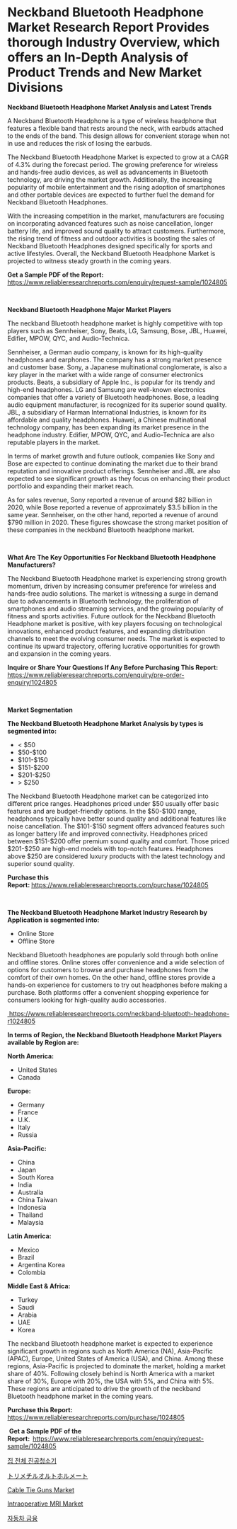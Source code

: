 <p><h1>Neckband Bluetooth Headphone Market Research Report Provides thorough Industry Overview, which offers an In-Depth Analysis of Product Trends and New Market Divisions</h1></p><p><strong>Neckband Bluetooth Headphone Market Analysis and Latest Trends</strong></p>
<p><p>A Neckband Bluetooth Headphone is a type of wireless headphone that features a flexible band that rests around the neck, with earbuds attached to the ends of the band. This design allows for convenient storage when not in use and reduces the risk of losing the earbuds.</p><p>The Neckband Bluetooth Headphone Market is expected to grow at a CAGR of 4.3% during the forecast period. The growing preference for wireless and hands-free audio devices, as well as advancements in Bluetooth technology, are driving the market growth. Additionally, the increasing popularity of mobile entertainment and the rising adoption of smartphones and other portable devices are expected to further fuel the demand for Neckband Bluetooth Headphones.</p><p>With the increasing competition in the market, manufacturers are focusing on incorporating advanced features such as noise cancellation, longer battery life, and improved sound quality to attract customers. Furthermore, the rising trend of fitness and outdoor activities is boosting the sales of Neckband Bluetooth Headphones designed specifically for sports and active lifestyles. Overall, the Neckband Bluetooth Headphone Market is projected to witness steady growth in the coming years.</p></p>
<p><strong>Get a Sample PDF of the Report:&nbsp;</strong> <a href="https://www.reliableresearchreports.com/enquiry/request-sample/1024805">https://www.reliableresearchreports.com/enquiry/request-sample/1024805</a></p>
<p>&nbsp;</p>
<p><strong>Neckband Bluetooth Headphone Major Market Players</strong></p>
<p><p>The neckband Bluetooth headphone market is highly competitive with top players such as Sennheiser, Sony, Beats, LG, Samsung, Bose, JBL, Huawei, Edifier, MPOW, QYC, and Audio-Technica. </p><p>Sennheiser, a German audio company, is known for its high-quality headphones and earphones. The company has a strong market presence and customer base. Sony, a Japanese multinational conglomerate, is also a key player in the market with a wide range of consumer electronics products. Beats, a subsidiary of Apple Inc., is popular for its trendy and high-end headphones. LG and Samsung are well-known electronics companies that offer a variety of Bluetooth headphones. Bose, a leading audio equipment manufacturer, is recognized for its superior sound quality. JBL, a subsidiary of Harman International Industries, is known for its affordable and quality headphones. Huawei, a Chinese multinational technology company, has been expanding its market presence in the headphone industry. Edifier, MPOW, QYC, and Audio-Technica are also reputable players in the market.</p><p>In terms of market growth and future outlook, companies like Sony and Bose are expected to continue dominating the market due to their brand reputation and innovative product offerings. Sennheiser and JBL are also expected to see significant growth as they focus on enhancing their product portfolio and expanding their market reach.</p><p>As for sales revenue, Sony reported a revenue of around $82 billion in 2020, while Bose reported a revenue of approximately $3.5 billion in the same year. Sennheiser, on the other hand, reported a revenue of around $790 million in 2020. These figures showcase the strong market position of these companies in the neckband Bluetooth headphone market.</p></p>
<p>&nbsp;</p>
<p><strong>What Are The Key Opportunities For Neckband Bluetooth Headphone Manufacturers?</strong></p>
<p><p>The Neckband Bluetooth Headphone market is experiencing strong growth momentum, driven by increasing consumer preference for wireless and hands-free audio solutions. The market is witnessing a surge in demand due to advancements in Bluetooth technology, the proliferation of smartphones and audio streaming services, and the growing popularity of fitness and sports activities. Future outlook for the Neckband Bluetooth Headphone market is positive, with key players focusing on technological innovations, enhanced product features, and expanding distribution channels to meet the evolving consumer needs. The market is expected to continue its upward trajectory, offering lucrative opportunities for growth and expansion in the coming years.</p></p>
<p><strong>Inquire or Share Your Questions If Any Before Purchasing This Report:</strong> <a href="https://www.reliableresearchreports.com/enquiry/pre-order-enquiry/1024805">https://www.reliableresearchreports.com/enquiry/pre-order-enquiry/1024805</a></p>
<p>&nbsp;</p>
<p><strong>Market Segmentation</strong></p>
<p><strong>The Neckband Bluetooth Headphone Market Analysis by types is segmented into:</strong></p>
<p><ul><li>< $50</li><li>$50-$100</li><li>$101-$150</li><li>$151-$200</li><li>$201-$250</li><li>> $250</li></ul></p>
<p><p>The Neckband Bluetooth Headphone market can be categorized into different price ranges. Headphones priced under $50 usually offer basic features and are budget-friendly options. In the $50-$100 range, headphones typically have better sound quality and additional features like noise cancellation. The $101-$150 segment offers advanced features such as longer battery life and improved connectivity. Headphones priced between $151-$200 offer premium sound quality and comfort. Those priced $201-$250 are high-end models with top-notch features. Headphones above $250 are considered luxury products with the latest technology and superior sound quality.</p></p>
<p><strong>Purchase this Report:&nbsp;</strong><a href="https://www.reliableresearchreports.com/purchase/1024805">https://www.reliableresearchreports.com/purchase/1024805</a></p>
<p>&nbsp;</p>
<p><strong>The Neckband Bluetooth Headphone Market Industry Research by Application is segmented into:</strong></p>
<p><ul><li>Online Store</li><li>Offline Store</li></ul></p>
<p><p>Neckband Bluetooth headphones are popularly sold through both online and offline stores. Online stores offer convenience and a wide selection of options for customers to browse and purchase headphones from the comfort of their own homes. On the other hand, offline stores provide a hands-on experience for customers to try out headphones before making a purchase. Both platforms offer a convenient shopping experience for consumers looking for high-quality audio accessories.</p></p>
<p><a href="https://www.reliableresearchreports.com/neckband-bluetooth-headphone-r1024805">&nbsp;https://www.reliableresearchreports.com/neckband-bluetooth-headphone-r1024805</a></p>
<p><strong>In terms of Region, the Neckband Bluetooth Headphone Market Players available by Region are:</strong></p>
<p>
    <p> <strong> North America: </strong>
        <ul>
            <li>United States</li>
            <li>Canada</li>
        </ul>
        </p> 
    <p> <strong> Europe: </strong>
        <ul>
            <li>Germany</li>
            <li>France</li>
            <li>U.K.</li>
            <li>Italy</li>
            <li>Russia</li>
        </ul>
        </p> 
    <p> <strong> Asia-Pacific: </strong>
        <ul>
            <li>China</li>
            <li>Japan</li>
            <li>South Korea</li>
            <li>India</li>
            <li>Australia</li>
            <li>China Taiwan</li>
            <li>Indonesia</li>
            <li>Thailand</li>
            <li>Malaysia</li>
        </ul>
        </p> 
    <p> <strong> Latin America: </strong>
        <ul>
            <li>Mexico</li>
            <li>Brazil</li>
            <li>Argentina Korea</li>
            <li>Colombia</li>
        </ul>
        </p> 
    <p> <strong> Middle East & Africa: </strong>
        <ul>
            <li>Turkey</li>
            <li>Saudi</li>
            <li>Arabia</li>
            <li>UAE</li>
            <li>Korea</li>
        </ul>
    </p>
    </p>
<p><p>The neckband Bluetooth headphone market is expected to experience significant growth in regions such as North America (NA), Asia-Pacific (APAC), Europe, United States of America (USA), and China. Among these regions, Asia-Pacific is projected to dominate the market, holding a market share of 40%. Following closely behind is North America with a market share of 30%, Europe with 20%, the USA with 5%, and China with 5%. These regions are anticipated to drive the growth of the neckband Bluetooth headphone market in the coming years.</p></p>
<p><strong>Purchase this Report: </strong><a href="https://www.reliableresearchreports.com/purchase/1024805">https://www.reliableresearchreports.com/purchase/1024805</a></p>
<p>&nbsp;<strong>Get a Sample PDF of the Report:&nbsp;&nbsp;</strong><a href="https://www.reliableresearchreports.com/enquiry/request-sample/1024805">https://www.reliableresearchreports.com/enquiry/request-sample/1024805</a></p>
<p><strong></strong></p>
<p><p><a href="https://medium.com/@loycekreiger/%EC%A0%84%EC%B2%B4-%EC%A3%BC%ED%83%9D%EC%9A%A9-%EC%A7%84%EA%B3%B5-%EC%B2%AD%EC%86%8C%EA%B8%B0-%EC%8B%9C%EC%9E%A5-%EB%B3%B4%EA%B3%A0%EC%84%9C%EB%8A%94-%EC%9D%B4-%EC%8B%9C%EC%9E%A5%EC%9D%98-%EC%B5%9C%EC%8B%A0-%ED%8A%B8%EB%A0%8C%EB%93%9C%EC%99%80-%EC%84%B1%EC%9E%A5-%EA%B8%B0%ED%9A%8C%EB%A5%BC-%EB%93%9C%EB%9F%AC%EB%83%85%EB%8B%88%EB%8B%A4-2c5c3b5edc0a">집 전체 진공청소기</a></p><p><a href="https://medium.com/@torreyjones1910/%E3%83%88%E3%83%AA%E3%83%A1%E3%83%81%E3%83%AB%E3%82%AA%E3%83%AB%E3%83%88%E3%83%9B%E3%83%AB%E3%83%A0%E9%85%B8%E3%82%A8%E3%82%B9%E3%83%86%E3%83%AB%E3%81%AE%E5%B8%82%E5%A0%B4%E8%AA%BF%E6%9F%BB%E3%83%AC%E3%83%9D%E3%83%BC%E3%83%88%E3%81%AF-%E3%81%93%E3%81%AE%E5%B8%82%E5%A0%B4%E3%81%AE%E6%9C%80%E6%96%B0%E3%83%88%E3%83%AC%E3%83%B3%E3%83%89%E3%82%84%E6%88%90%E9%95%B7%E6%A9%9F%E4%BC%9A%E3%82%92%E6%98%8E%E3%82%89%E3%81%8B%E3%81%AB%E3%81%97%E3%81%A6%E3%81%84%E3%81%BE%E3%81%99-696af34fe0ad">トリメチルオルトホルメート</a></p><p><a href="https://www.linkedin.com/pulse/cable-tie-guns-market-report-reveals-latest-trends-growth-wobxe">Cable Tie Guns Market</a></p><p><a href="https://www.linkedin.com/pulse/intraoperative-mri-market-report-reveals-latest-trends-hfsye">Intraoperative MRI Market</a></p><p><a href="https://medium.com/@drewbarton1911/%EC%9E%90%EB%8F%99%EC%B0%A8-%EA%B8%88%EC%9C%B5-%EC%8B%9C%EC%9E%A5-%EC%A7%80%ED%91%9C-%ED%95%B4%EC%84%9D-%EC%8B%9C%EC%9E%A5-%EC%A0%90%EC%9C%A0%EC%9C%A8-%ED%8A%B8%EB%A0%8C%EB%93%9C-%EB%B0%8F-%EC%84%B1%EC%9E%A5-%ED%8C%A8%ED%84%B4-43e207dd92a2">자동차 금융</a></p></p>